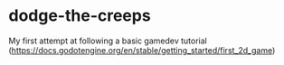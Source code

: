 # dodge-the-creeps
My first attempt at following a basic gamedev tutorial (https://docs.godotengine.org/en/stable/getting_started/first_2d_game)
